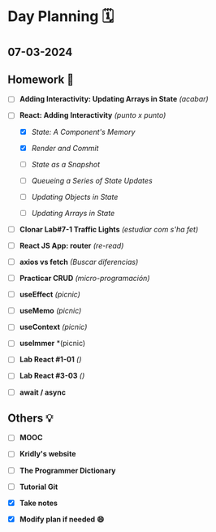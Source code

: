 # Day Planning :spiral_calendar:

## 07-03-2024

## Homework :pencil:

- [ ] **Adding Interactivity: Updating Arrays in State** *(acabar)*

- [ ] **React: Adding Interactivity** *(punto x punto)*
  
  - [x] *State: A Component's Memory*
  
  - [x] *Render and Commit*
  
  - [ ] *State as a Snapshot*
  
  - [ ] *Queueing a Series of State Updates*
  
  - [ ] *Updating Objects in State*
  
  - [ ] *Updating Arrays in State*

- [ ] **Clonar Lab#7-1 Traffic Lights** *(estudiar com s'ha fet)*

- [ ] **React JS App: router** *(re-read)*

- [ ] **axios vs fetch** *(Buscar diferencias)*

- [ ] **Practicar CRUD** *(micro-programación)*

- [ ] **useEffect** *(picnic)*

- [ ] **useMemo** *(picnic)*

- [ ] **useContext** *(picnic)*

- [ ] **useImmer** *(picnic)

- [ ] **Lab React #1-01** *()*

- [ ] **Lab React #3-03** *()*

- [ ] **await / async**

## Others :bulb:

+ [ ] **MOOC**
- [ ] **Kridly's website**
+ [ ] **The Programmer Dictionary**
- [ ] **Tutorial Git**

- [x] **Take notes**

- [x] **Modify plan if needed :smile:**
